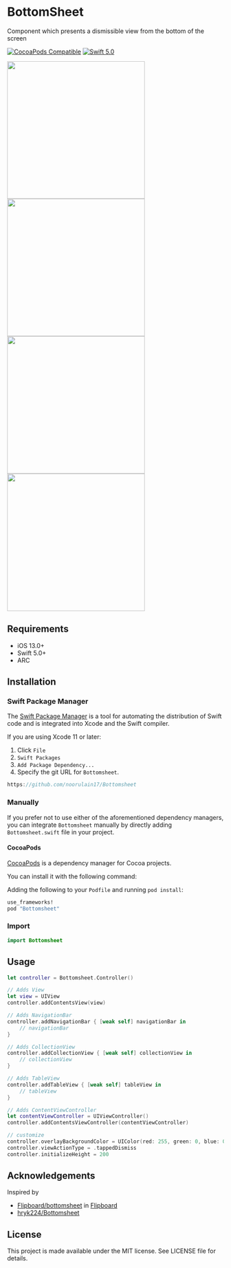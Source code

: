 # BottomSheet

Component which presents a dismissible view from the bottom of the screen

[![CocoaPods Compatible](http://img.shields.io/cocoapods/v/Bottomsheet.svg?style=flat)](http://cocoadocs.org/docsets/Bottomsheet)
[![Swift 5.0](https://img.shields.io/badge/Swift-5.0-orange.svg?style=flat)](https://developer.apple.com/swift/)

<img src="https://github.com/noorulain17/Bottomsheet/wiki/images/sample1.gif" width="320" > <img src="https://github.com/noorulain17/Bottomsheet/wiki/images/sample2.gif" width="320" > <img src="https://github.com/noorulain17/Bottomsheet/wiki/images/sample3.gif" width="320" > <img src="https://github.com/noorulain17/Bottomsheet/wiki/images/sample4.gif" width="320" >

## Requirements
- iOS 13.0+
- Swift 5.0+
- ARC

## Installation

### Swift Package Manager

The [Swift Package Manager](https://swift.org/package-manager/) is a tool for automating the distribution of Swift code and is integrated into Xcode and the Swift compiler.

If you are using Xcode 11 or later:
 1. Click `File`
 2. `Swift Packages`
 3. `Add Package Dependency...`
 4. Specify the git URL for `Bottomsheet`.

```swift
https://github.com/noorulain17/Bottomsheet
```

### Manually

If you prefer not to use either of the aforementioned dependency managers, you can integrate `Bottomsheet`  manually by directly adding `Bottomsheet.swift` file in your project.


#### CocoaPods

[CocoaPods](http://cocoapods.org) is a dependency manager for Cocoa projects.

You can install it with the following command:

Adding the following to your `Podfile` and running `pod install`:

```Ruby
use_frameworks!
pod "Bottomsheet"
```

### Import

```Swift
import Bottomsheet
```

## Usage

```Swift
let controller = Bottomsheet.Controller()

// Adds View
let view = UIView
controller.addContentsView(view)

// Adds NavigationBar
controller.addNavigationBar { [weak self] navigationBar in
    // navigationBar
}

// Adds CollectionView
controller.addCollectionView { [weak self] collectionView in
    // collectionView
}

// Adds TableView
controller.addTableView { [weak self] tableView in
    // tableView
}

// Adds ContentViewController
let contentViewController = UIViewController()
controller.addContentsViewController(contentViewController)

// customize
controller.overlayBackgroundColor = UIColor(red: 255, green: 0, blue: 0, alpha: 0.3)
controller.viewActionType = .tappedDismiss
controller.initializeHeight = 200
```

## Acknowledgements

Inspired by
* [Flipboard/bottomsheet](https://github.com/Flipboard/bottomsheet) in [Flipboard](https://github.com/Flipboard)
* [hryk224/Bottomsheet](https://github.com/hryk224/Bottomsheet)

## License

This project is made available under the MIT license. See LICENSE file for details.
